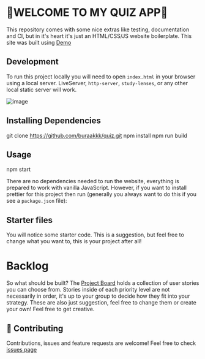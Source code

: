 # 👋WELCOME TO MY QUIZ APP👋
                                                     
This repository comes with some nice extras like testing, documentation and CI, but in it's heart it's just an HTML/CSS/JS website boilerplate.
This site was built using [Demo](https://burak-teamproject-quiz.netlify.app/#)


## Development

To run this project locally you will need to open `index.html` in your browser using a local server. LiveServer, `http-server`, `study-lenses`, or any other local static server will work.

![image](https://user-images.githubusercontent.com/50028862/130521159-9aebd0a8-d0e2-4733-8a9b-1ab911c6ca94.png)

## Installing Dependencies

git clone https://github.com/buraakkk/quiz.git
npm install
npm run build

## Usage

npm start

There are no dependencies needed to run the website, everything is prepared to work with vanilla JavaScript. However, if you want to install prettier for this project then run (generally you always want to do this if you see a `package.json` file):

## Starter files

You will notice some starter code. This is a suggestion, but feel free to change what you want to, this is your project after all!

# Backlog

So what should be built? The [Project Board](https://github.com/wilgert/browser-quiz/projects/1) holds a collection of user stories you can choose from. Stories inside of each priority level are not necessarily in order, it's up to your group to decide how they fit into your strategy. These are also just suggestion, feel free to change them or create your own! Feel free to get creative.

## 🤝 Contributing
Contributions, issues and feature requests are welcome!
Feel free to check [issues page](https://github.com/buraakkk/quiz.git/#)

